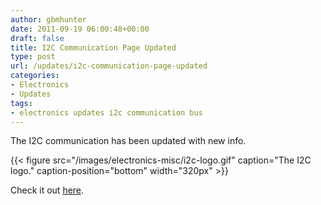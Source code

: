 ```yaml
---
author: gbmhunter
date: 2011-09-19 06:00:48+00:00
draft: false
title: I2C Communication Page Updated
type: post
url: /updates/i2c-communication-page-updated
categories:
- Electronics
- Updates
tags:
- electronics updates i2c communication bus
---
```


The I2C communication has been updated with new info.

{{< figure src="/images/electronics-misc/i2c-logo.gif" caption="The I2C logo." caption-position="bottom" width="320px" >}}

Check it out [here](http://blog.mbedded.ninja/electronics/circuit-design/i2c-communication).
